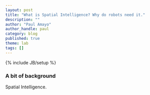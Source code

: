 ```yaml
---
layout: post
title: "What is Spatial Intelligence? Why do robots need it."
description: ""
author: "Paul Amayo"
author_handle: paul
category: blog
published: true
theme: lab
tags: []
---
```

{% include JB/setup %}



### A bit of background

Spatial Intelligence.





